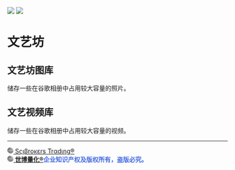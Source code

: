 
<img src='文艺坊图库/世博量化.png' height='100'> <img src='文艺坊图库/大秦赋 - 北京大学.png' height='100'>

# 文艺坊

## 文艺坊图库

储存一些在谷歌相册中占用较大容量的照片。

## 文艺视频库

储存一些在谷歌相册中占用较大容量的视频。

---

[<img src="文艺坊图库/Scibrokes.png" height="14"/> Sςιβrοκεrs Trαdιηg®](http://www.scibrokes.com)<br>
<span style='color:RoyalBlue'>**[<img src="文艺坊图库/Scibrokes.png" height="14"/> 世博量化®](http://www.scibrokes.com)企业知识产权及版权所有，盗版必究。**</span>
